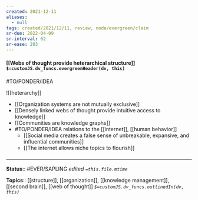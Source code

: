 ```yaml
---
created: 2021-12-11 
aliases:
  - null
tags: created/2021/12/11, review, node/evergreen/claim
sr-due: 2022-04-09
sr-interval: 62
sr-ease: 203
---
```


#### [[Webs of thought provide heterarchical structure]] `$=customJS.dv_funcs.evergreenHeader(dv, this)`

#TO/PONDER/IDEA 

![[heterarchy]]

- [[Organization systems are not mutually exclusive]]
- [[Densely linked webs of thought provide intuitive access to knowledge]]
- [[Communities are knowledge graphs]]
- #TO/PONDER/IDEA relations to the [[internet]], [[human behavior]]
	- [[Social media creates a false sense of unbreakable, expansive, and influential communities]]
	- [[The internet allows niche topics to flourish]]

### <hr class="footnote"/>

**Status**:: #EVER/SAPLING
*edited `=this.file.mtime`*

**Topics**::  [[structure]], [[organization]], [[knowledge management]], [[second brain]], [[web of thought]]
*`$=customJS.dv_funcs.outlinedIn(dv, this)`*
